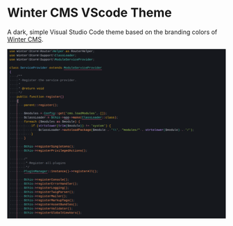 # Winter CMS VScode Theme

A dark, simple Visual Studio Code theme based on the branding colors of [Winter CMS](https://wintercms.com).

![Screenshot](https://github.com/wintercms/winter-vscode-theme/raw/develop/.github/screenshot.png?raw=true)
